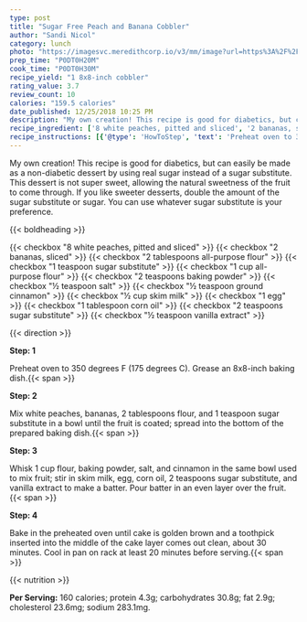 ```yaml
---
type: post
title: "Sugar Free Peach and Banana Cobbler"
author: "Sandi Nicol"
category: lunch
photo: "https://imagesvc.meredithcorp.io/v3/mm/image?url=https%3A%2F%2Fimages.media-allrecipes.com%2Fuserphotos%2F1352415.jpg"
prep_time: "P0DT0H20M"
cook_time: "P0DT0H30M"
recipe_yield: "1 8x8-inch cobbler"
rating_value: 3.7
review_count: 10
calories: "159.5 calories"
date_published: 12/25/2018 10:25 PM
description: "My own creation! This recipe is good for diabetics, but can easily be made as a non-diabetic dessert by using real sugar instead of a sugar substitute. This dessert is not super sweet, allowing the natural sweetness of the fruit to come through. If you like sweeter desserts, double the amount of the sugar substitute or sugar. You can use whatever sugar substitute is your preference."
recipe_ingredient: ['8 white peaches, pitted and sliced', '2 bananas, sliced', '2 tablespoons all-purpose flour', '1 teaspoon sugar substitute', '1 cup all-purpose flour', '2 teaspoons baking powder', '½ teaspoon salt', '½ teaspoon ground cinnamon', '½ cup skim milk', '1 egg', '1 tablespoon corn oil', '2 teaspoons sugar substitute', '½ teaspoon vanilla extract']
recipe_instructions: [{'@type': 'HowToStep', 'text': 'Preheat oven to 350 degrees F (175 degrees C). Grease an 8x8-inch baking dish.\n'}, {'@type': 'HowToStep', 'text': 'Mix white peaches, bananas, 2 tablespoons flour, and 1 teaspoon sugar substitute in a bowl until the fruit is coated; spread into the bottom of the prepared baking dish.\n'}, {'@type': 'HowToStep', 'text': 'Whisk 1 cup flour, baking powder, salt, and cinnamon in the same bowl used to mix fruit; stir in skim milk, egg, corn oil, 2 teaspoons sugar substitute, and vanilla extract to make a batter. Pour batter in an even layer over the fruit.\n'}, {'@type': 'HowToStep', 'text': 'Bake in the preheated oven until cake is golden brown and a toothpick inserted into the middle of the cake layer comes out clean, about 30 minutes. Cool in pan on rack at least 20 minutes before serving.\n'}]
---
```


My own creation! This recipe is good for diabetics, but can easily be made as a non-diabetic dessert by using real sugar instead of a sugar substitute. This dessert is not super sweet, allowing the natural sweetness of the fruit to come through. If you like sweeter desserts, double the amount of the sugar substitute or sugar. You can use whatever sugar substitute is your preference. 

{{< boldheading >}}

{{< checkbox "8  white peaches, pitted and sliced" >}}
{{< checkbox "2  bananas, sliced" >}}
{{< checkbox "2 tablespoons all-purpose flour" >}}
{{< checkbox "1 teaspoon sugar substitute" >}}
{{< checkbox "1 cup all-purpose flour" >}}
{{< checkbox "2 teaspoons baking powder" >}}
{{< checkbox "½ teaspoon salt" >}}
{{< checkbox "½ teaspoon ground cinnamon" >}}
{{< checkbox "½ cup skim milk" >}}
{{< checkbox "1  egg" >}}
{{< checkbox "1 tablespoon corn oil" >}}
{{< checkbox "2 teaspoons sugar substitute" >}}
{{< checkbox "½ teaspoon vanilla extract" >}}


{{< direction >}}

**Step: 1**

Preheat oven to 350 degrees F (175 degrees C). Grease an 8x8-inch baking dish.{{< span >}}

**Step: 2**

Mix white peaches, bananas, 2 tablespoons flour, and 1 teaspoon sugar substitute in a bowl until the fruit is coated; spread into the bottom of the prepared baking dish.{{< span >}}

**Step: 3**

Whisk 1 cup flour, baking powder, salt, and cinnamon in the same bowl used to mix fruit; stir in skim milk, egg, corn oil, 2 teaspoons sugar substitute, and vanilla extract to make a batter. Pour batter in an even layer over the fruit.{{< span >}}

**Step: 4**

Bake in the preheated oven until cake is golden brown and a toothpick inserted into the middle of the cake layer comes out clean, about 30 minutes. Cool in pan on rack at least 20 minutes before serving.{{< span >}}

{{< nutrition >}}

**Per Serving:** 160 calories; protein 4.3g; carbohydrates 30.8g; fat 2.9g; cholesterol 23.6mg; sodium 283.1mg.